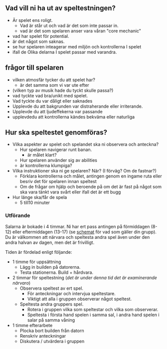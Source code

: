 ## Vad vill ni ha ut av speltestningen?

- Är spelet ens roligt.
	- Vad är står ut och vad är det som inte passar in.
	- vad är det som spelaren anser vara våran "core mechanic"
- vad har spelet för potential.
- är det något som saknas.
- se hur spelaren inteagerar med miljön och kontrollerna I spelet
- ifall de Olika delarna I spelet passar med varandra.


## frågor till spelaren

- vilken atmosfär tycker du att spelet har?
	- är det samma som vi var ute efter
- (vilken typ av musik hade du tyckt skulle passa?)
- vad tyckte vad bra/unikt med spelet. 
- Vad tyckte du var dåligt eller saknades
- Upplevde du att bakgrunden var distraherande eller irriterande.
- Upplevde du att ljudeffekerna var passande 
- upplevdedu att kontrollerna kändes bekväma eller naturliga



## Hur ska speltestet genomföras?

- Vilka aspekter av spelet och spelandet ska ni observera och anteckna?
	- Hur spelaren navigerar runt banan.
		- är målet klart?
	- Hur spelaren använder sig av abilities
	- är kontrollerna klumpiga?
- Vilka instruktioner ska ni ge spelaren? När? (I förväg? Om de fastnar?)
	- Förklara kontrollerna och målet, antingen genom en ingame ruta eller besriv det för spelaren innan speltest
	- Om de frågar om hjälp och beroende på om det är fast på något som ska vara tänkt vara svårt eller ifall det är ett bugg 
- Hur länge ska/får de spela
	- 5 till10 minuter



### Utförande

Salarna är bokade i 4 timmar. Ni har ert pass antingen på förmiddagen (8-12) eller eftermiddagen (13-17) (se [schemat](https://his.instructure.com/courses/8158/pages/schema-speltest "Schema - Speltest") för vad som gäller din grupp). Du är välkommen att närvara och speltesta andra spel även under den andra halvan av dagen, men det är frivilligt.

Tiden är fördelad enligt följande:

- 1 timme för uppsättning
    - Lägg in builden på datorerna.
    - Testa stationerna. Build + hårdvara.
- 2 timmar för speltestning (_det är under denna tid det är examinerande närvaro_)
    - Observera speltest av ert spel.
        - För anteckningar och intervjua speltestare.
        - Viktigt att alla i gruppen observerar något speltest.
    - Speltesta andra gruppers spel.
        - Rotera i gruppen vilka som speltestar och vilka som observerar.
        - Speltesta i första hand spelen i samma sal, i andra hand spelen i salar på samma våning
- 1 timme efterarbete
    - Plocka bort builden från datorn
    - Renskriv anteckningar
    - Diskutera / utvärdera i gruppen